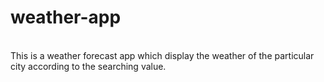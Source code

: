 # weather-app

<br>
This is a weather forecast app which display the weather of the particular city according to the searching value.
